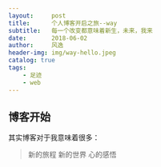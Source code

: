 ```yaml
---
layout:     post
title:      个人博客开启之旅--way
subtitle:   每一个改变都意味着新生，未来，我来
date:       2018-06-02
author:     风逸
header-img: img/way-hello.jpeg
catalog: true
tags:
    - 足迹
    - web
---
```


## 博客开始
其实博客对于我意味着很多：
>新的旅程
>新的世界
>心的感悟